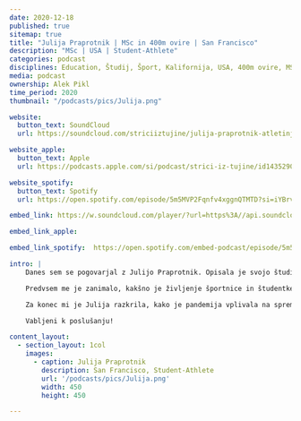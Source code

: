 ```yaml
---
date: 2020-12-18
published: true 
sitemap: true
title: "Julija Praprotnik | MSc in 400m ovire | San Francisco" 
description: "MSc | USA | Student-Athlete"
categories: podcast
disciplines: Education, Študij, Šport, Kalifornija, USA, 400m ovire, MSc, 
media: podcast
ownership: Alek Pikl
time_period: 2020
thumbnail: "/podcasts/pics/Julija.png"

website:
  button_text: SoundCloud
  url: https://soundcloud.com/striciiztujine/julija-praprotnik-atletinja-s-polno-stipendijo-za-msc-v-san-franciscu/s-DjSznKK9J6O

website_apple:
  button_text: Apple
  url: https://podcasts.apple.com/si/podcast/strici-iz-tujine/id1435290632#episodeGuid=tag%3Asoundcloud%2C2010%3Atracks%2F945200443

website_spotify:
  button_text: Spotify
  url: https://open.spotify.com/episode/5m5MVP2Fqnfv4xggnQTMTD?si=iYBrvymMRgmSEm1rqSpR2g

embed_link: https://w.soundcloud.com/player/?url=https%3A//api.soundcloud.com/tracks/945200443%3Fsecret_token%3Ds-DjSznKK9J6O&color=%23ff5500&auto_play=false&hide_related=false&show_comments=true&show_user=true&show_reposts=false&show_teaser=true 

embed_link_apple: 

embed_link_spotify:  https://open.spotify.com/embed-podcast/episode/5m5MVP2Fqnfv4xggnQTMTD

intro: |
    Danes sem se pogovarjal z Julijo Praprotnik. Opisala je svojo študijsko in športno pot v tujini, ki se je začela z Erasmus izmenjavo na Nizozemskem, potem pa jo je vodila na magisterij na University of San Francisco v Kaliforniji, kjer je dobila polno športno štipendijo. Vseskozi je bila namreč uspešna atletinja na 400m ovire. 

    Predvsem me je zanimalo, kakšno je življenje športnice in študentke hkrati, kateri so bili glavni izzivi na tej poti in prednosti, ki jih prinese tujina. 

    Za konec mi je Julija razkrila, kako je pandemija vplivala na spremembo njenih načrtov in kako se je soočila z spremembo življenjske poti in ciljev. 

    Vabljeni k poslušanju!

content_layout:
  - section_layout: 1col
    images:
      - caption: Julija Praprotnik 
        description: San Francisco, Student-Athlete
        url: '/podcasts/pics/Julija.png'
        width: 450 
        height: 450

---
```


